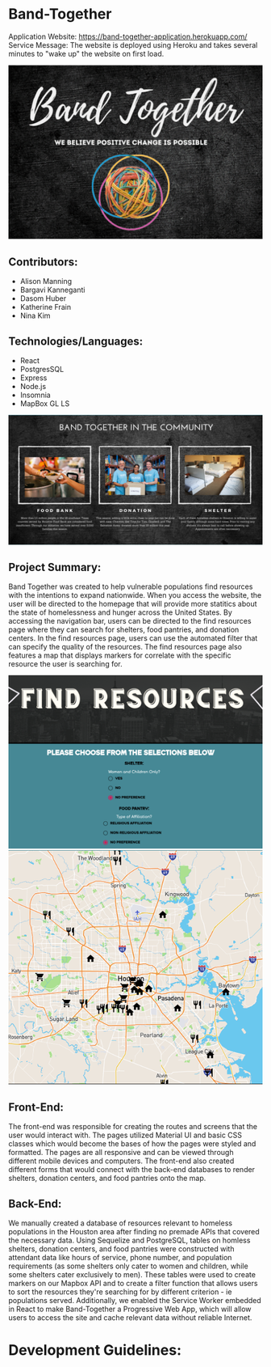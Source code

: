 # Band-Together

Application Website: https://band-together-application.herokuapp.com/
Service Message: The website is deployed using Heroku and takes several minutes to "wake up" the website on first load. 

![](imagesforproject/bandtogether.png)
## Contributors: 
- Alison Manning
- Bargavi Kanneganti
- Dasom Huber
- Katherine Frain
- Nina Kim

## Technologies/Languages: 
- React 
- PostgresSQL
- Express
- Node.js
- Insomnia
- MapBox GL LS

![](imagesforproject/homepage.png)
## Project Summary:<br>
Band Together was created to help vulnerable populations find resources with the intentions to expand nationwide. When you access the website, the user will be directed to the homepage that will provide more statitics about the state of homelessness and hunger across the United States. By accessing the navigation bar, users can be directed to the find resources page where they can search for shelters, food pantries, and donation centers. In the find resources page, users can use the automated filter that can specify the quality of the resources. The find resources page also features a map that displays markers for correlate with the specific resource the user is searching for. 

![](imagesforproject/resources.png)
![](imagesforproject/map.png)

## Front-End: <br>
The front-end was responsible for creating the routes and screens that the user would interact with. The pages utilized Material UI and basic CSS classes which would become the bases of how the pages were styled and formatted. The pages are all responsive and can be viewed through different mobile devices and computers. The front-end also created different forms that would connect with the back-end databases to render shelters, donation centers, and food pantries onto the map. 

## Back-End:<br>
We manually created a database of resources relevant to homeless populations in the Houston area after finding no premade APIs that covered the necessary data. Using Sequelize and PostgreSQL, tables on homless shelters, donation centers, and food pantries were constructed with attendant data like hours of service, phone number, and population requirements (as some shelters only cater to women and children, while some shelters cater exclusively to men). These tables were used to create markers on our Mapbox API and to create a filter function that allows users to sort the resources they're searching for by different criterion - ie populations served. Additionally, we enabled the Service Worker embedded in React to make Band-Together a Progressive Web App, which will allow users to access the site and cache relevant data without reliable Internet.

# Development Guidelines:

